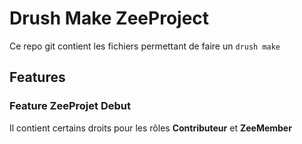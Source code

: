 # Drush Make ZeeProject

Ce repo git contient les fichiers permettant de faire un `drush make`


## Features

### Feature ZeeProjet Debut
Il contient certains droits pour les rôles **Contributeur** et **ZeeMember**
